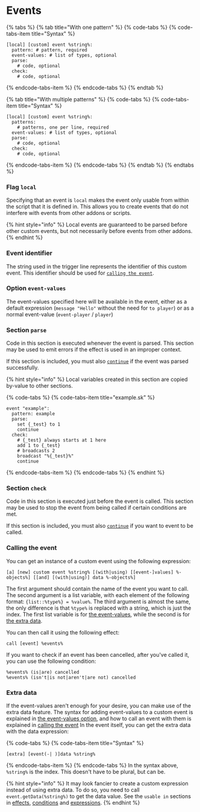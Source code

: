 # Events

{% tabs %}
{% tab title="With one pattern" %}
{% code-tabs %}
{% code-tabs-item title="Syntax" %}
```text
[local] [custom] event %string%:
  pattern: # pattern, required
  event-values: # list of types, optional
  parse:
    # code, optional
  check:
    # code, optional
```
{% endcode-tabs-item %}
{% endcode-tabs %}
{% endtab %}

{% tab title="With multiple patterns" %}
{% code-tabs %}
{% code-tabs-item title="Syntax" %}
```text
[local] [custom] event %string%:
  patterns:
    # patterns, one per line, required
  event-values: # list of types, optional
  parse:
    # code, optional
  check:
    # code, optional
```
{% endcode-tabs-item %}
{% endcode-tabs %}
{% endtab %}
{% endtabs %}

### Flag `local`

Specifying that an event is `local` makes the event only usable from within the script that it is defined in. This allows you to create events that do not interfere with events from other addons or scripts.

{% hint style="info" %}
Local events are guaranteed to be parsed before other custom events, but not necessarily before events from other addons.
{% endhint %}

### Event identifier

The string used in the trigger line represents the identifier of this custom event.
This identifier should be used for [`calling the event`](#calling-the-event).

### Option `event-values`

The event-values specified here will be available in the event, either as a default expression \(`message "Hello"` without the need for `to player`\) or as a normal event-value \(`event-player` / `player`\)

### Section `parse`

Code in this section is executed whenever the event is parsed. This section may be used to emit errors if the effect is used in an improper context.

If this section is included, you must also [`continue`](README.md#continue) if the event was parsed successfully.

{% hint style="info" %}
Local variables created in this section are copied by-value to other sections.

{% code-tabs %}
{% code-tabs-item title="example.sk" %}
```text
event "example":
  pattern: example
  parse:
    set {_test} to 1
    continue
  check:
    # {_test} always starts at 1 here
    add 1 to {_test}
    # broadcasts 2
    broadcast "%{_test}%"
    continue
```
{% endcode-tabs-item %}
{% endcode-tabs %}
{% endhint %}

### Section `check`

Code in this section is executed just before the event is called. This section may be used to stop the event from being called if certain conditions are met.

If this section is included, you must also [`continue`](README.md#continue) if you want to event to be called.

### Calling the event

You can get an instance of a custom event using the following expression:
```text
[a] [new] custom event %string% [(with|using) [[event-]values] %-objects%] [[and] [(with|using)] data %-objects%]
```
The first argument should contain the name of the event you want to call. The second argument is a list variable, with each element of the following format: `{list::%type%} = %value%`. The third argument is almost the same, the only difference is that `%type%` is replaced with a string, which is just the index.
The first list variable is for [the event-values](#option-event-values), while the second is for [the extra data](#extra-data).

You can then call it using the following effect:
```text
call [event] %events%
```

If you want to check if an event has been cancelled, after you've called it, you can use the following condition:
```text
%events% (is|are) cancelled
%events% (isn't|is not|aren't|are not) cancelled
```

### Extra data

If the event-values aren't enough for your desire, you can make use of the extra data feature.
The syntax for adding event-values to a custom event is explained in [the event-values option](#option-event-values), and how to call an event with them is explained in [calling the event](#calling-the-event)
In the event itself, you can get the extra data with the data expression:

{% code-tabs %}
{% code-tabs-item title="Syntax" %}
```text
[extra] [event(-| )]data %string%
```
{% endcode-tabs-item %}
{% endcode-tabs %}
In the syntax above, `%string%` is the index. This doesn't have to be plural, but can be.

{% hint style="info" %}
It may look fancier to create a custom expression instead of using extra data.
To do so, you need to call `event.getData(%string%)` to get the data value.
See the `usable in` sections in [effects](effects.md#section-usable-in), [conditions](conditions.md#section-usable-in) and [expressions](expressions.md#section-usable-in).
{% endhint %}
